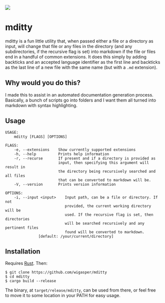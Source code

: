 ![](https://github.com/wigasper/informer/workflows/build/badge.svg)

# mditty
mditty is a fun little utility that, when passed either a file or a directory as input, will change that file or any files in the directory (and any subdirectories, if the recursive flag is set) into markdown if the file or files end in a handful of common extensions.
It does this simply by adding backticks and an accepted language identifier as the first line and backticks as the last line of a new file with the same name (but with a `.md` extension).

## Why would you do this?
I made this to assist in an automated documentation generation process. Basically, a bunch of scripts go into folders and I want them all turned into markdown with syntax highlighting.

## Usage
```
USAGE:
    mditty [FLAGS] [OPTIONS]

FLAGS:
    -e, --extensions    Show currently supported extensions
    -h, --help          Prints help information
    -r, --recurse       If present and if a directory is provided as 
                        input, then specifying this argument will result in 
                        the directory being recursively searched and all files 
                        that can be converted to markdown will be.
    -V, --version       Prints version information

OPTIONS:
    -i, --input <input>    Input path, can be a file or directory. If not 
                           provided, the current working directory will be 
                           used. If the recursive flag is set, then directories 
                           will be searched recursively and any pertinent files 
                           found will be converted to markdown. 
			   [default: /your/current/directory]
```

## Installation
Requires [Rust](https://rust-lang.org/tools/install). Then:
```
$ git clone https://github.com/wigasper/mditty
$ cd mditty
$ cargo build --release
```
The binary, at `target/release/mditty`, can be used from there, or feel free to move it to some location in your PATH for easy usage.
